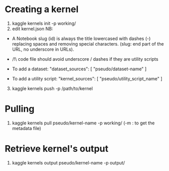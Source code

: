 # Creating a kernel
1. kaggle kernels init -p working/
2. edit kernel.json
NB:
- A Notebook slug (id) is always the title lowercased with dashes (-) replacing spaces and removing special characters. (slug: end part of the URL, no underscore in URLs).
- /!\ code file should avoid underscore / dashes if they are utility scripts

- To add a dataset:
"dataset_sources": [
    "pseudo/dataset-name"
]

- To add a utility script:
"kernel_sources": [
    "pseudo/utility_script_name"
]

3. kaggle kernels push -p /path/to/kernel

# Pulling
1. kaggle kernels pull pseudo/kernel-name -p working/
(-m : to get the metadata file)

# Retrieve kernel's output
1. kaggle kernels output pseudo/kernel-name -p output/ 

